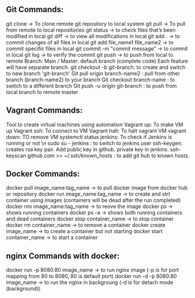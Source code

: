 ## Git Commands:
git clone -> To clone remote git repository to local system
git pull -> To pull from remote to local repositories
git status -> to check files that’s been modified in local
git diff -> to view all modifications in local
git add . -> to commit changes of all files in local
git add file_name1  file_name2 -> to commit specific files in local
git commit -m "commit message" -> to commit in local
git log -> to verify the commit
git push -> to push from local to remote
Branch:
	Main / Master: default branch (complete code)
	Each feature will have separate branch.
git checkout -b git-branch: to create and switch to new branch 'git-branch'
Git pull origin branch-name2 : pull from other branch (branch-name2) to your branch
Git checkout branch-name : to switch to a different branch
Git push -u origin git-branch : to push from local branch to remote master

## Vagrant Commands:
Tool to create virtual machines using automation
Vagrant up: To make VM up
Vagrant ssh: To connect to VM
Vagrant halt: To halt vagrant VM
vagrant down: TO remove VM
systemctl status jenkins: To check if Jenkins is running or not \n
sudo su - jenkins : to switch to jenkins user
ssh-keygen: creates rsa key pair. Add public key in github. private key in jenkins.
ssh-keyscan github.com >> ~/.ssh/known_hosts : to add git hub to known hosts.

## Docker Commands:
docker pull image_name:tag_name -> to pull docker image from docker hub or repository
docker run image_name:tag_name -> to create and strt container using images (containers will be dead after the run completed)
docker rmi image_name:tag_name -> to reove the image
docker ps -> shows running containers
docker ps -a -> shows both running containers and dead containers
docker stop container_name -> to stop container
docker rm container_name -> to remove a container
docker create image_name -> to create a container but not starting
docker start container_name -> to start a container

## nginx Commands with docker:
docker run -p 8080:80 image_name -> to run nginx image (-p is for port mapping from 80 to 8080, 80 is default port)
docker run -d -p 8080:80 image_name -> to run the nginx in backgroung (-d is for detach mode (background))
